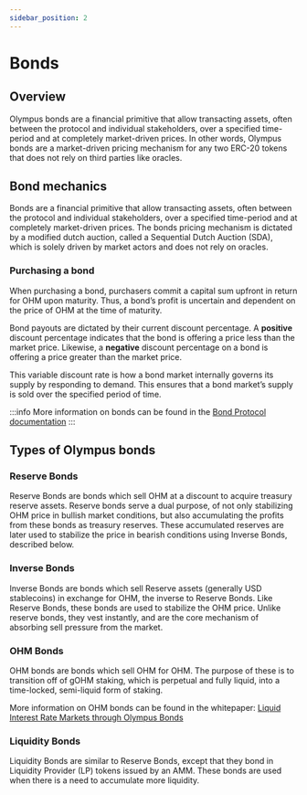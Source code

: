 ```yaml
---
sidebar_position: 2
---
```


# Bonds

## Overview
Olympus bonds are a financial primitive that allow transacting assets, often between the protocol and individual stakeholders, over a specified time-period and at completely market-driven prices. In other words, Olympus bonds are a market-driven pricing mechanism for any two ERC-20 tokens that does not rely on third parties like oracles.

## Bond mechanics
Bonds are a financial primitive that allow transacting assets, often between the protocol and individual stakeholders, over a specified time-period and at completely market-driven prices. The bonds pricing mechanism is dictated by a modified dutch auction, called a Sequential Dutch Auction (SDA), which is solely driven by market actors and does not rely on oracles. 


### Purchasing a bond
When purchasing a bond, purchasers commit a capital sum upfront in return for OHM upon maturity. Thus, a bond’s profit is uncertain and dependent on the price of OHM at the time of maturity.

Bond payouts are dictated by their current discount percentage. A **positive** discount percentage indicates that the bond is offering a price less than the market price. Likewise, a **negative** discount percentage on a bond is offering a price greater than the market price.

This variable discount rate is how a bond market internally governs its supply by responding to demand. This ensures that a bond market’s supply is sold over the specified period of time.

:::info 
More information on bonds can be found in the
[Bond Protocol documentation](https://docs.bondprotocol.finance/)
:::

## Types of Olympus bonds

### Reserve Bonds
Reserve Bonds are bonds which sell OHM at a discount to acquire treasury reserve assets. Reserve bonds serve a dual purpose, of not only stabilizing OHM price in bullish market conditions, but also accumulating the profits from these bonds as treasury reserves. These accumulated reserves are later used to stabilize the price in bearish conditions using Inverse Bonds, described below.

### Inverse Bonds
Inverse Bonds are bonds which sell Reserve assets (generally USD stablecoins) in exchange for OHM, the inverse to Reserve Bonds. Like Reserve Bonds, these bonds are used to stabilize the OHM price.
Unlike reserve bonds, they vest instantly, and are the core mechanism of absorbing sell pressure from the market.

### OHM Bonds
OHM bonds are bonds which sell OHM for OHM. The purpose of these is to transition off of gOHM staking, which is perpetual and fully liquid, into a time-locked, semi-liquid form of staking.

More information on OHM bonds can be found in the whitepaper: 
[Liquid Interest Rate Markets through Olympus Bonds](https://hackmd.io/@HMyg0dxkQ96YOMpI30o8PA/mbga)

### Liquidity Bonds
Liquidity Bonds are similar to Reserve Bonds, except that they bond in Liquidity Provider (LP) tokens issued by an AMM. These bonds are used when there is a need to accumulate more liquidity.

